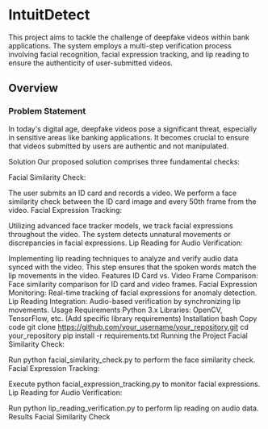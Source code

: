 # IntuitDetect

This project aims to tackle the challenge of deepfake videos within bank applications. The system employs a multi-step verification process involving facial recognition, facial expression tracking, and lip reading to ensure the authenticity of user-submitted videos.

## Overview
### Problem Statement
In today's digital age, deepfake videos pose a significant threat, especially in sensitive areas like banking applications. It becomes crucial to ensure that videos submitted by users are authentic and not manipulated.

Solution
Our proposed solution comprises three fundamental checks:

Facial Similarity Check:

The user submits an ID card and records a video.
We perform a face similarity check between the ID card image and every 50th frame from the video.
Facial Expression Tracking:

Utilizing advanced face tracker models, we track facial expressions throughout the video.
The system detects unnatural movements or discrepancies in facial expressions.
Lip Reading for Audio Verification:

Implementing lip reading techniques to analyze and verify audio data synced with the video.
This step ensures that the spoken words match the lip movements in the video.
Features
ID Card vs. Video Frame Comparison: Face similarity comparison for ID card and video frames.
Facial Expression Monitoring: Real-time tracking of facial expressions for anomaly detection.
Lip Reading Integration: Audio-based verification by synchronizing lip movements.
Usage
Requirements
Python 3.x
Libraries: OpenCV, TensorFlow, etc. (Add specific library requirements)
Installation
bash
Copy code
git clone https://github.com/your_username/your_repository.git
cd your_repository
pip install -r requirements.txt
Running the Project
Facial Similarity Check:

Run python facial_similarity_check.py to perform the face similarity check.
Facial Expression Tracking:

Execute python facial_expression_tracking.py to monitor facial expressions.
Lip Reading for Audio Verification:

Run python lip_reading_verification.py to perform lip reading on audio data.
Results
Facial Similarity Check
